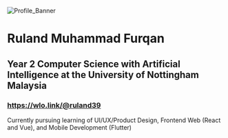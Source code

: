 ![Profile_Banner](https://user-images.githubusercontent.com/64399691/205570204-3bba51e6-7771-4bbe-84d2-367ea491061d.png)
# Ruland Muhammad Furqan
## Year 2 Computer Science with Artificial Intelligence at the University of Nottingham Malaysia  
### https://wlo.link/@ruland39 
Currently pursuing learning of UI/UX/Product Design, Frontend Web (React and Vue), and Mobile Development (Flutter)



<!---
ruland39/ruland39 is a ✨ special ✨ repository because its `README.md` (this file) appears on your GitHub profile.
You can click the Preview link to take a look at your changes.
--->
